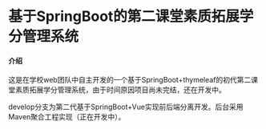 # 基于SpringBoot的第二课堂素质拓展学分管理系统

#### 介绍
这是在学校web团队中自主开发的一个基于SpringBoot+thymeleaf的初代第二课堂素质拓展学分管理系统，由于时间原因项目尚未完结，还在开发中。

develop分支为第二代基于SpringBoot+Vue实现前后端分离开发。后台采用Maven聚合工程实现（正在开发中）。

